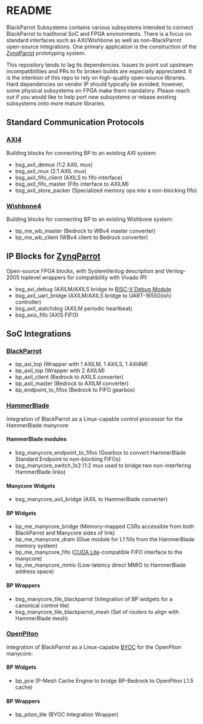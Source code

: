 # README

BlackParrot Subsystems contains various subsystems intended to connect BlackParrot to traditonal SoC and FPGA environments. There is a focus on standard interfaces such as AXI/Wishbone as well as non-BlackParrot open-source integrations. One primary application is the construction of the [ZynqParrot](https://github.com/black-parrot-hdk/zynq-parrot) prototyping system.

This repository tends to lag its dependencies. Issues to point out upstream incompatibilities and PRs to fix broken builds are especially appreciated. It is the intention of this repo to rely on high-quality open-source libraries. Hard dependencies on vendor IP should typically be avoided; however, some physical subsystems on FPGA make them mandatory. Please reach out if you would like to help port new subsystems or rebase existing subsystems onto more mature libraries.

## Standard Communication Protocols

### [AXI4](https://developer.arm.com/documentation/ihi0022/latest/) 

Building blocks for connecting BP to an existing AXI system:
- bsg_axil_demux (1:2 AXIL mux)
- bsg_axil_mux (2:1 AXIL mux)
- bsg_axil_fifo_client (AXILS to fifo interface)
- bsg_axil_fifo_master (Fifo interface to AXILM)
- bsg_axil_store_packer (Specialized memory ops into a non-blocking fifo)

### [Wishbone4](https://wishbone-interconnect.readthedocs.io/en/latest/02_interface.html)

Building blocks for connecting BP to an existing Wishbone system:
- bp_me_wb_master (Bedrock to WBv4 master converter)
- bp_me_wb_client (WBv4 client to Bedrock converter)

## IP Blocks for [ZynqParrot](https://github.com/black-parrot-hdk/zynq-parrot)

Open-source FPGA blocks, with SystemVerilog description and Verilog-2005 toplevel wrappers for compatibility with Vivado IPI:

- bsg_axi_debug (AXILM/AXILS bridge to [RISC-V Debug Module](https://github.com/pulp-platform/riscv-dbg)
- bsg_axil_uart_bridge (AXILM/AXILS bridge to UART-16550(ish) controller)
- bsg_axil_watchdog (AXILM periodic heartbeat)
- bsg_axis_fifo (AXIS FIFO)

## SoC Integrations

### [BlackParrot](https://github.com/black-parrot/black-parrot)
- bp_axi_top (Wrapper with 1 AXILM, 1 AXILS, 1 AXI4M)
- bp_axil_top (Wrapper with 2 AXILM)
- bp_axil_client (Bedrock to AXILS converter)
- bp_axil_master (Bedrock to AXILM converter)
- bp_endpoint_to_fifos (Bedrock to FIFO gearbox)

### [HammerBlade](https://github.com/bespoke-silicon-group/bsg_manycore)

Integration of BlackParrot as a Linux-capable control processor for the HammerBlade manycore:
#### HammerBlade modules
- bsg_manycore_endpoint_to_fifos (Gearbox to convert HammerBlade Standard Endpoint to non-blocking FIFOs)
- bsg_manycore_switch_1x2 (1:2 mux used to bridge two non-interfering HammerBlade links)
#### Manycore Widgets
- bsg_manycore_axil_bridge (AXIL to HammerBlade converter)
#### BP Widgets
- bp_me_manycore_bridge (Memory-mapped CSRs accessible from both BlackParrot and Manycore sides of link)
- bp_me_manycore_dram (Glue module for L1 fills from the HammerBlade memory system)
- bp_me_manycore_fifo ([CUDA Lite](https://github.com/bespoke-silicon-group/bsg_replicant)-compatible FIFO interface to the manycore)
- bp_me_manycore_mmio (Low-latency direct MMIO to HammerBlade address space)
#### BP Wrappers
- bsg_manycore_tile_blackparrot (Integration of BP widgets for a canonical control tile)
- bsg_manycore_tile_blackparrot_mesh (Set of routers to align with HammerBlade mesh)

### [OpenPiton](https://github.com/PrincetonUniversity/openpiton)

Integration of BlackParrot as a Linux-capable [BYOC](https://decades.cs.princeton.edu/aspl20-balkind.pdf) for the OpenPiton manycore:
#### BP Widgets
- bp_pce (P-Mesh Cache Engine to bridge BP-Bedrock to OpenPiton L1.5 cache)
#### BP Wrappers
- bp_piton_tile (BYOC Integration Wrapper) 
